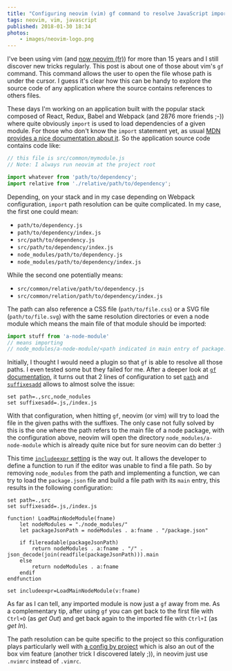 ```yaml
---
title: "Configuring neovim (vim) gf command to resolve JavaScript import"
tags: neovim, vim, javascript
published: 2018-01-30 18:34
photos:
    - images/neovim-logo.png
---
```


I've been using vim (and [now neovim (fr)](/post/vim-neovim/)) for more than
15 years and I still discover new tricks regularly. This post is about one of
those about vim's `gf` command. This command allows the user to open the file whose path
is under the cursor. I guess it's clear how this can be handy to explore the
source code of any application where the source contains references to others
files.

These days I'm working on an application built with the popular stack
composed of React, Redux, Babel and Webpack (and 2876 more friends ;-))
where quite obviously `import` is used to load dependencies of a given module.
For those who don't know the `import` statement yet, as usual [MDN provides a nice
documentation about
it](https://developer.mozilla.org/en-US/docs/Web/JavaScript/Reference/Statements/import).
So the application source code contains code like:

```js
// this file is src/common/mymodule.js
// Note: I always run neovim at the project root

import whatever from 'path/to/dependency';
import relative from './relative/path/to/dependency';
```

Depending, on your stack and in my case depending on Webpack configuration,
`import` path resolution can be quite complicated. In my
case, the first one could mean:

* `path/to/dependency.js`
* `path/to/dependency/index.js`
* `src/path/to/dependency.js`
* `src/path/to/dependency/index.js`
* `node_modules/path/to/dependency.js`
* `node_modules/path/to/dependency/index.js`

While the second one potentially means:

* `src/common/relative/path/to/dependency.js`
* `src/common/relation/path/to/dependency/index.js`

The path can also reference a CSS file (`path/to/file.css`) or a SVG file
(`path/to/file.svg`) with the same resolution directories or even a node module
which means the main file of that module should be imported:

```js
import stuff from 'a-node-module'
// means importing
// node_modules/a-node-module/<path indicated in main entry of package.json>
```

Initially, I thought I would need a plugin so that `gf` is able to resolve all
those paths. I even tested some but they failed for me. After a deeper look at
[`gf` documentation](https://neovim.io/doc/user/editing.html#gf), it turns out
that 2 lines of configuration to set
[`path`](https://neovim.io/doc/user/options.html#'path') and
[`suffixesadd`](https://neovim.io/doc/user/options.html#'suffixesadd') allows to
almost solve the issue:

```vim
set path=.,src,node_nodules
set suffixesadd=.js,/index.js
```

With that configuration, when hitting `gf`, neovim (or vim) will try to load the
file in the given paths with the suffixes. The only case not
fully solved by this is the one where the path refers to the main file of a node
package, with the configuration above, neovim will open the directory
`node_modules/a-node-module` which is already quite nice but for sure neovim can do
better :)

This time [`includeexpr`
setting](https://neovim.io/doc/user/options.html#'includeexpr') is the way out.
It allows the developer to define a function to run if the editor was unable to find a file
path. So by removing `node_modules` from the path and implementing a function,
we can try to load the `package.json` file and build a file path with its `main`
entry, this results in the following configuration:

```vim
set path=.,src
set suffixesadd=.js,/index.js

function! LoadMainNodeModule(fname)
    let nodeModules = "./node_modules/"
    let packageJsonPath = nodeModules . a:fname . "/package.json"

    if filereadable(packageJsonPath)
        return nodeModules . a:fname . "/" . json_decode(join(readfile(packageJsonPath))).main
    else
        return nodeModules . a:fname
    endif
endfunction

set includeexpr=LoadMainNodeModule(v:fname)
```

As far as I can tell, any imported module is now just a `gf` away from me. As a
complementary tip, after using `gf` you can get back to the first file with
`Ctrl+O` (as *get Out*) and get back again to the imported file with `Ctrl+I` (as *get
In*).

The path resolution can be quite specific to the project so this configuration
plays particularly well with [a config by
project](https://andrew.stwrt.ca/posts/project-specific-vimrc/) which is also an
out of the box vim feature (another trick I discovered lately ;)), in neovim
just use `.nvimrc` instead of `.vimrc`.
